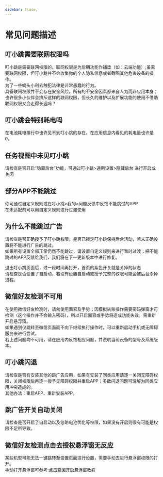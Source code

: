 ```yaml
---
sidebar: flase,
---
```

# 常见问题描述

## 叮小跳需要联网权限吗
叮小跳是需要联网权限的，联网权限是为后期功能作铺垫（如：云端功能）;虽需要联网权限，但叮小跳并不会收集你的个人隐私信息或者截图其他危害设备的操作。<br/>
为了一些蝇头小利去触犯法律是非常愚蠢的行为。<br/>
具备联网权限并不会存在安全风险，所有的不安全因素都来自人为而非应用本身；也许很多小伙伴会排斥这样的联网权限，但长久的维护以及扩展功能的使用不借助联网权限又会走得长远吗？

## 叮小跳会特别耗电吗
在电池耗电排行中也许见不到叮小跳的存在，在应用信息内看见的耗电量也许是0。

## 任务视图中未见叮小跳
请检查是否开启“隐藏后台”功能，可通过叮小跳>通用设置>隐藏后台 进行开启或关闭

## 部分APP不能跳过
你可通过自定义规则或在叮小跳>我的>问题反馈中反馈不能跳过的APP<br/>
在未适配前可以用自定义规则进行过渡使用

## 为什么不能跳过广告
请检查是否正确授予了叮小跳权限，是否已锁定叮小跳保持后台活动，若未正确设置将不能进行广告的跳过。<br/>
如果所有设置全部正常仍然不能跳过，请设置自定义规则来进行暂时过渡；把不能跳过的APP反馈给我们，我们将在下一更新版本中进行修复。<br/>

退出叮小跳页面后，过一段时间再打开，首页的紫色开关就是关掉的状态<br/>
请检查是否设置了自启动，若没有设置自启动或授予完整的权限可能会被后台杀掉进程。<br/>

## 微信好友检测不可用
在使用微信好友检测时，请勿使用面容及手势；因模拟转账操作需要密码弹窗才可检测（这个操作并不会输入密码），所以开启面容或手势将造成功能失效，需重新开启悬浮窗。<br/>
如果遇到仅跳转至微信页面而不向下继续执行操作时，可以重新启动手机或无障碍服务来进行尝试。<br/>
若上述问题均不可用，请在应用内反馈相应问题，并说明当前设备的型号及系统版本。

## 叮小跳闪退
请检查是否有安装其他的跳广告应用，如果有安装了同类应用请逐一关闭无障碍权限，关闭权限后再逐一授予无障碍权限并重启APP；多数闪退问题可理解为同类应用冲突造成的。<br/>
其他办法：重启APP、重新安装APP。<br/>

## 跳广告开关自动关闭
请检查是否开启了自启动以及忽略电池优化等权限，如果没有开启则很有可能是权限不足所导致。

## 微信好友检测点击去授权悬浮窗无反应
某些机型可能无法一键跳转至设置页面进行设置，需要手动去进行悬浮窗权限的打开。<br/>
手动打开悬浮窗可参考:[点击查阅开启悬浮窗教程](xuanfuchuang.md)